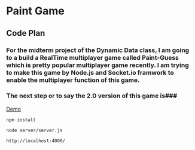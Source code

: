# Paint Game #

## Code Plan ##
### For the midterm project of the Dynamic Data class, I am going to a build a RealTime multiplayer game called Paint-Guess which is pretty popular multiplayer game recently. I am trying to make this game by Node.js and Socket.io framwork to enable the multiplayer function of this game. ###
### ###
### ###
### The next step or to say the 2.0 version of this game is###
[Demo](http://paintgame.moyuyc.xyz/)

    npm install

    node server/server.js

    http://localhost:4000/

